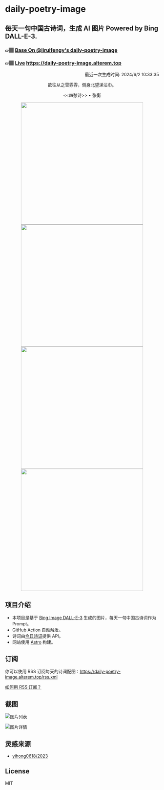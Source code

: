 
# daily-poetry-image

## 每天一句中国古诗词，生成 AI 图片 Powered by Bing DALL-E-3.

### 👉🏽 [Base On @liruifengv's daily-poetry-image](https://github.com/liruifengv/daily-poetry-image)

### 👉🏽 [Live](https://daily-poetry-image.alterem.top/) https://daily-poetry-image.alterem.top

<p align="right">
  最近一次生成时间: 2024/6/2 10:33:35
</p>
<p align="center">
欲往从之雪雰雰，侧身北望涕沾巾。
</p>
<p align="center">
<<四愁诗>> • 张衡
</p>
<p align="center">
<img src="https://tse3.mm.bing.net/th/id/OIG1.yKBxUGxPDQYTMtkgn05r" height="400" width="400" />
<img src="https://tse2.mm.bing.net/th/id/OIG1.K3j0QPl_fple9o7wnxV." height="400" width="400" />
<img src="https://tse1.mm.bing.net/th/id/OIG1.TzqWzh0KFV_fQLWYDt.M" height="400" width="400" />
<img src="https://tse4.mm.bing.net/th/id/OIG1.yCwsUdzWewtQDDByWyen" height="400" width="400" />
</p>

## 项目介绍

-   本项目是基于 [Bing Image DALL-E-3](https://www.bing.com/images/create) 生成的图片，每天一句中国古诗词作为 Prompt。
-   GitHub Action 自动触发。
-   诗词由[今日诗词](https://www.jinrishici.com/)提供 API。
-   网站使用 [Astro](https://astro.build) 构建。

## 订阅

你可以使用 RSS 订阅每天的诗词配图：https://daily-poetry-image.alterem.top/rss.xml

[如何用 RSS 订阅？](https://zhuanlan.zhihu.com/p/55026716)

## 截图

![图片列表](./screenshots/Snipaste_2023-12-28_21-00-26.png)

![图片详情](./screenshots/Snipaste_2023-12-28_21-00-53.png)

## 灵感来源

-   [yihong0618/2023](https://github.com/yihong0618/2023)

## License

MIT
